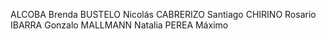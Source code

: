 ALCOBA Brenda
BUSTELO Nicolás
CABRERIZO Santiago
CHIRINO Rosario
IBARRA Gonzalo
MALLMANN Natalia
PEREA Máximo
